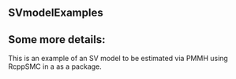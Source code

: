 ## SVmodelExamples

## Some more details:
This is an example of an SV model to be estimated via PMMH using RcppSMC in a
as a package. 